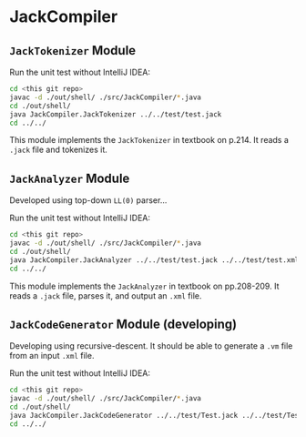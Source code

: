 # JackCompiler

## `JackTokenizer` Module

Run the unit test without IntelliJ IDEA:

```bash
cd <this git repo>
javac -d ./out/shell/ ./src/JackCompiler/*.java
cd ./out/shell/
java JackCompiler.JackTokenizer ../../test/test.jack
cd ../../
```

This module implements the `JackTokenizer` in textbook on p.214. It reads a `.jack` file and tokenizes it.

## `JackAnalyzer` Module

Developed using top-down `LL(0)` parser...

Run the unit test without IntelliJ IDEA:

```bash
cd <this git repo>
javac -d ./out/shell/ ./src/JackCompiler/*.java
cd ./out/shell/
java JackCompiler.JackAnalyzer ../../test/test.jack ../../test/test.xml
cd ../../
```

This module implements the `JackAnalyzer` in textbook on pp.208-209. It reads a `.jack` file, parses it, and output an `.xml` file.

## `JackCodeGenerator` Module (developing)

Developing using recursive-descent. It should be able to generate a `.vm` file from an input `.xml` file.

Run the unit test without IntelliJ IDEA:

```bash
cd <this git repo>
javac -d ./out/shell/ ./src/JackCompiler/*.java
cd ./out/shell/
java JackCompiler.JackCodeGenerator ../../test/Test.jack ../../test/Test.xml ../../test/Test.vm
cd ../../
```
